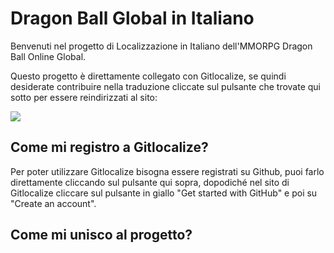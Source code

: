 # Dragon Ball Global in Italiano
Benvenuti nel progetto di Localizzazione in Italiano dell'MMORPG Dragon Ball Online Global.

Questo progetto è direttamente collegato con Gitlocalize, se quindi desiderate contribuire nella traduzione cliccate sul pulsante che trovate qui sotto per essere reindirizzati al sito:

<a href="https://gitlocalize.com/repo/9865/it?utm_source=badge"> <img src="https://gitlocalize.com/repo/9865/it/badge.svg" /> </a>

## Come mi registro a Gitlocalize?
Per poter utilizzare Gitlocalize bisogna essere registrati su Github, puoi farlo direttamente cliccando sul pulsante qui sopra, dopodiché nel sito di Gitlocalize cliccare sul pulsante in giallo "Get started with GitHub" e poi su "Create an account".

## Come mi unisco al progetto?
